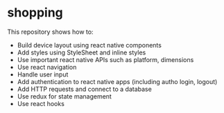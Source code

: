 # shopping
This repository shows how to:
- Build device layout using react native components
- Add styles using StyleSheet and inline styles
- Use important react native APIs such as platform, dimensions
- Use react navigation
- Handle user input
- Add authentication to react native apps (including autho login, logout)
- Add HTTP requests and connect to a database
- Use redux for state management 
- Use react hooks
